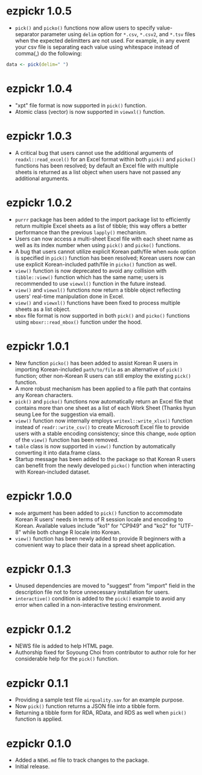 
# ezpickr 1.0.5

* `pick()` and `picko()` functions now allow users to specify value-separator parameter using `delim` option for `*.csv`, `*.csv2`, and `*.tsv` files when the expected delimitters are not used. For example, in any event your csv file is separating each value using whitespace instead of comma(,) do the following:

``` r
data <- pick(delim=" ")
```


# ezpickr 1.0.4

* "xpt" file format is now supported in `pick()` function.
* Atomic class (vector) is now supported in `viewxl()` function.


# ezpickr 1.0.3

* A critical bug that users cannot use the additional arguments of `readxl::read_excel()` for an Excel format within both `pick()` and `picko()` functions has been resolved; by default an Excel file with multiple sheets is returned as a list object when users have not passed any additional arguments.


# ezpickr 1.0.2

* `purrr` package has been added to the import package list to efficiently return multiple Excel sheets as a list of tibble; this way offers a better performance than the previous `lapply()` mechanism.
* Users can now access a multi-sheet Excel file with each sheet name as well as its index number when using `pick()` and `picko()` functions.
* A bug that users cannot utilize explicit Korean path/file when `mode` option is specified in `pick()` function has been resolved; Korean users now can use explicit Korean-included path/file in `picko()` function as well.
* `view()` function is now deprecated to avoid any collision with `tibble::view()` function which has the same name; users is recommended to use `viewxl()` function in the future instead.
* `view()` and `viewxl()` functions now return a tibble object reflecting users' real-time manipulation done in Excel.
* `view()` and `viewxl()` functions have been fixed to process multiple sheets as a list object.
* `mbox` file format is now supported in both `pick()` and `picko()` functions using `mboxr::read_mbox()` function under the hood.


# ezpickr 1.0.1

* New function `picko()` has been added to assist Korean R users in importing Korean-included `path/to/file` as an alternative of `pick()` function; other non-Korean R users can still employ the existing `pick()` function.
* A more robust mechanism has been applied to a file path that contains any Korean characters.
* `pick()` and `picko()` functions now automatically return an Excel file that contains more than one sheet as a list of each Work Sheet (Thanks hyun seung Lee for the suggestion via email).
* `view()` function now internally employs `writexl::write_xlsx()` function instead of `readr::write_csv()` to create Microsoft Excel file to provide users with a stable encoding consistency; since this change, `mode` option of the `view()` function has been removed.
* `table` class is now supported in `view()` function by automatically converting it into data.frame class.
* Startup message has been added to the package so that Korean R users can benefit from the newly developed `picko()` function when interacting with Korean-included dataset.


# ezpickr 1.0.0

* `mode` argument has been added to `pick()` function to accommodate Korean R users' needs in terms of R session locale and encoding to Korean. Available values include "ko1" for "CP949" and "ko2" for "UTF-8" while both change R locale into Korean.
* `view()` function has been newly added to provide R beginners with a convenient way to place their data in a spread sheet application.


# ezpickr 0.1.3

* Unused dependencies are moved to "suggest" from "import" field in the description file not to force unnecessary installation for users.
* `interactive()` condition is added to the `pick()` example to avoid any error when called in a non-interactive testing environment.


# ezpickr 0.1.2

* NEWS file is added to help HTML page.
* Authorship fixed for Soyoung Choi from contributor to author role for her considerable help for the `pick()` function.


# ezpickr 0.1.1

* Providing a sample test file `airquality.sav` for an example purpose.
* Now `pick()` function returns a JSON file into a tibble form.
* Returning a tibble form for RDA, RData, and RDS as well when `pick()` function is applied.

# ezpickr 0.1.0

* Added a `NEWS.md` file to track changes to the package.
* Initial release.
